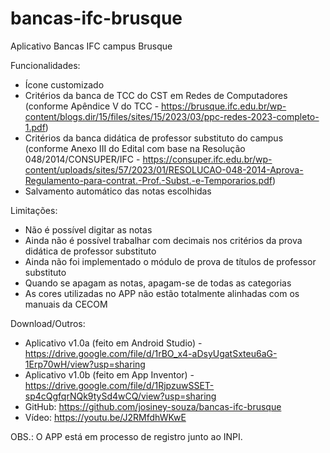 # bancas-ifc-brusque
Aplicativo Bancas IFC campus Brusque

Funcionalidades:
- Ícone customizado
- Critérios da banca de TCC do CST em Redes de Computadores (conforme Apêndice V do TCC - https://brusque.ifc.edu.br/wp-content/blogs.dir/15/files/sites/15/2023/03/ppc-redes-2023-completo-1.pdf)
- Critérios da banca didática de professor substituto do campus (conforme Anexo III do Edital com base na Resolução 048/2014/CONSUPER/IFC - https://consuper.ifc.edu.br/wp-content/uploads/sites/57/2023/01/RESOLUCAO-048-2014-Aprova-Regulamento-para-contrat.-Prof.-Subst.-e-Temporarios.pdf)
- Salvamento automático das notas escolhidas

Limitações:
- Não é possível digitar as notas
- Ainda não é possível trabalhar com decimais nos critérios da prova didática de professor substituto
- Ainda não foi implementado o módulo de prova de títulos de professor substituto
- Quando se apagam as notas, apagam-se de todas as categorias
- As cores utilizadas no APP não estão totalmente alinhadas com os manuais da CECOM

Download/Outros:
- Aplicativo v1.0a (feito em Android Studio) - https://drive.google.com/file/d/1rBO_x4-aDsyUgatSxteu6aG-1Erp70wH/view?usp=sharing
- Aplicativo v1.0b (feito em App Inventor) - https://drive.google.com/file/d/1RjpzuwSSET-sp4cQgfqrNQk9tySd4wCQ/view?usp=sharing
- GitHub: https://github.com/josiney-souza/bancas-ifc-brusque
- Vídeo: https://youtu.be/J2RMfdhWKwE

OBS.: O APP está em processo de registro junto ao INPI.
